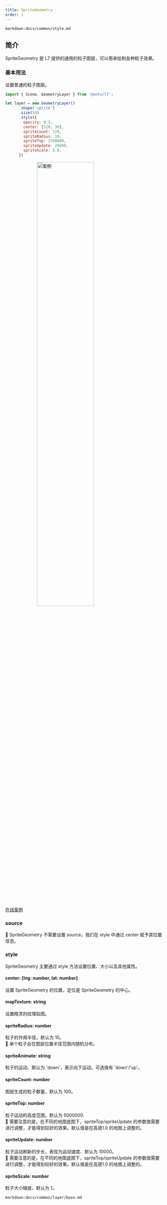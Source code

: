 ```yaml
---
title: SpriteGeometry
order: 1
---
```


`markdown:docs/common/style.md`

## 简介

SpriteGeometry 是 L7 提供的通用的粒子图层，可以用来绘制各种粒子效果。

### 基本用法

设置普通的粒子图层。

```javascript
import { Scene, GeometryLayer } from '@antv/l7';

let layer = new GeometryLayer()
      .shape('sprite')
      .size(10)
      .style({
        opacity: 0.3,
        center: [120, 30],
        spriteCount: 120,
        spriteRadius: 10,
        spriteTop: 2500000,
        spriteUpdate: 20000,
        spriteScale: 0.6,
      })
```

<img width="60%" style="display: block;margin: 0 auto;" alt="案例" src='https://gw.alipayobjects.com/mdn/rms_816329/afts/img/A*PEd7RasIpiEAAAAAAAAAAAAAARQnAQ'>

[在线案例](/zh/examples/geometry/geometry#snow)

### source

🌟 SpriteGeometry 不需要设置 source，我们在 style 中通过 center 赋予其位置信息。

### style

SpriteGeometry 主要通过 style 方法设置位置、大小以及其他属性。

#### center: [lng: number, lat: number]

设置 SpriteGeometry 的位置，定位是 SpriteGeometry 的中心。

#### mapTexture: string

设置精灵的纹理贴图。

#### spriteRadius: number

粒子的作用半径，默认为 10。    
🌟 单个粒子会在图层位置半径范围内随机分布。

#### spriteAnimate: string

粒子的运动、默认为 'down'，表示向下运动。可选值有 'down'/'up'。

#### spriteCount: number

图层生成的粒子数量，默认为 100。

#### spriteTop: number

粒子运动的高度范围，默认为 5000000.   
🌟	需要注意的是，在不同的地图底图下，spriteTop/spriteUpdate 的参数值需要进行调整，才能得到较好的效果。默认值是在高德1.0 的地图上调整的。

#### spriteUpdate: number

粒子运动刷新的步长，表现为运动速度、默认为 10000。    
🌟	需要注意的是，在不同的地图底图下，spriteTop/spriteUpdate 的参数值需要进行调整，才能得到较好的效果。默认值是在高德1.0 的地图上调整的。

#### spriteScale: number

粒子大小缩放、默认为 1。    


`markdown:docs/common/layer/base.md`
